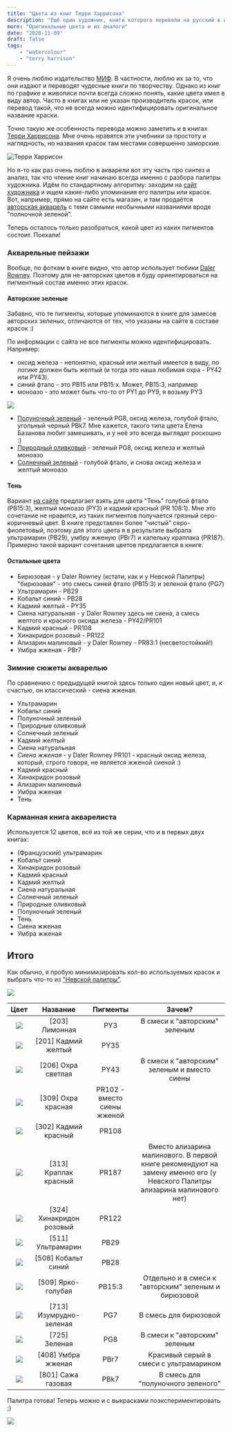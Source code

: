 ```yaml
---
title: "Цвета из книг Терри Харрисона"
description: "Ещё один художник, книги которого перевели на русский в издательстве МИФ. И снова не всегда понятно, какие цвета в книгах имеются в виду. Разбираемся!"
more: "Оригинальные цвета и их аналоги"
date: "2020-11-09"
draft: false
tags:
    - "watercolour"
    - "terry harrison"
---
```


Я очень люблю издательство [МИФ](https://www.mann-ivanov-ferber.ru/creativity-books/). В частности, люблю их за то,
что они издают и переводят чудесные книги по творчеству. Однако из книг по графике и
живописи почти всегда сложно понять, какие цвета имел в виду автор. Часто в книгах или не указан
производитель красок, или перевод такой, что не всегда можно идентифицировать оригинальное
название краски. 

Точно такую же особенность перевода можно заметить и в книгах [Терри Харрисона](https://www.mann-ivanov-ferber.ru/authors/terri-xarrison/).
Мне очень нравятся эти учебники за простоту и наглядность, но названия красок там местами совершенно заморские.

![Терри Харрисон](/img/terri.png)

Но я-то как раз очень люблю в акварели вот эту часть про синтез и анализ, так что 
чтение книг начинаю всегда именно с разбора палитры художника. Идём по стандартному алгоритму: заходим на [сайт художника](https://www.terryharrisonart.com/)
и ищем какие-либо упоминания его палитры или красок. Вот, например, прямо на сайте есть магазин,
и там продаётся [авторская акварель](https://www.terryharrisonart.com/Paints/Artist-Watercolours/default.aspx)
с теми самыми необычными названиями вроде "полночной зеленой".

Теперь осталось только разобраться, какой цвет из каких пигментов состоит. Поехали!

### Акварельные пейзажи

Вообще, по фоткам в книге видно, что автор использует тюбики [Daler Rowney](https://www.daler-rowney.com/artists-watercolour-paint-tubes/).
Поэтому для не-авторских цветов я буду ориентироваться на пигментный состав именно этих красок.

#### Авторские зеленые

Забавно, что те пигменты, которые упоминаются в книге для замесов авторских зеленых,
отличаются от тех, что указаны на сайте в составе красок :)

По информации с сайта не все пигменты можно идентифицировать. 
Например:
- оксид железа - непонятно, красный или желтый имеется в виду,
по логике должен быть желтый (и тогда это наша любимая охра - PY42 или PY43).
- синий фтало - это PB15 или PB15:x. Может, PB15:3, например
- моноазо - это может быть что-то от PY1 до PY9, я возьму PY3

![](https://www.terryharrisonart.com/product-images/Normal/05292c24-5c5f-4ef8-96f4-084cd32cd04d-1.jpg)

- [Полуночный зеленый](https://www.terryharrisonart.com/Paints/ARTISTS-WATERCOLOUR-Midnight-Green.aspx) - зеленый PG8, оксид железа, голубой фтало, угольный черный PBk7. Мне кажется, такого типа цвета Елена Базанова любит замешивать, и у неё это всегда выглядят роскошно :)
- [Природный оливковый](https://www.terryharrisonart.com/Paints/ARTISTS-WATERCOLOUR-Country-Olive.aspx) - зеленый PG8, оксид железа и желтый моноазо
- [Солнечный зеленый](https://www.terryharrisonart.com/Paints/ARTISTS-WATERCOLOUR-Sunlit-Green.aspx) - голубой фтало, и снова оксид железа и желтый моноазо

#### Тень

Вариант [на сайте](https://www.terryharrisonart.com/Paints/ARTISTS-WATERCOLOUR-Shadow.aspx) предлагает взять для цвета "Тень"
голубой фтало (PB15:3), желтый моноазо (PY3) и кадмий красный (PR 108:1). Мне это сочетание не нравится,
из таких пигментов получается грязный серо-коричневый цвет. В книге представлен более "чистый" серо-фиолетовый, поэтому
для этого цвета я в результате выбрала ультрамарин (PB29), умбру жженую (PBr7) и капельку краплака (PR187).
Примерно такой вариант сочетания цветов предлагается в книге.

#### Остальные цвета

- Бирюзовая - у Daler Rowney (кстати, как и у Невской Палитры) "бирюзовая" - это смесь синей фтало (PB15:3) и зеленой фтало (PG7)
- Ультрамарин - PB29
- Кобальт синий - PB28
- Кадмий желтый - PY35
- Сиена натуральная - у Daler Rowney здесь не сиена, а смесь желтого и красного оксида железа - PY42/PR101
- Кадмий красный - PR108
- Хинакридон розовый - PR122
- Ализарин малиновый - у Daler Rowney - PR83:1 (несветостойкий!)
- Умбра жженая - PBr7

### Зимние сюжеты акварелью

По сравнению с предыдущей книгой здесь только один новый цвет, и, к счастью, он классический - сиена жженая.

- Ультрамарин
- Кобальт синий
- Полуночный зеленый
- Природные оливковый
- Солнечный зеленый
- Кадмий желтый
- Сиена натуральная
- *Сиена жженая* - у Daler Rowney PR101 - красный оксид железа, который, строго говоря, не является жженой сиеной :)
- Кадмий красный
- Хинакридон розовый
- Ализарин малиновый
- Умбра жженая
- Тень


### Карманная книга акварелиста

Используется 12 цветов, всё из той же серии, что и в первых двух книгах:

- (Французский) ультрамарин
- Кобальт синий
- Хинакридон розовый
- Кадмий красный
- Кадмий желтый
- Сиена натуральная
- Солнечный зеленый
- Природные оливковый
- Полуночный зеленый
- Тень
- Сиена жженая
- Умбра жженая

## Итого

Как обычно, я пробую минимизировать кол-во используемых красок и выбрать что-то из ["Невской палитры"](https://www.nevskayapalitra.ru/upload/iblock/677/%D0%91%D0%9D-01.jpg).

![](/img/terri-paints.jpg)

| Цвет | Название | Пигменты | Зачем? |
| :--: |:--------:|:--------:|:------:|
| ![](/img/np/1901203.jpg#min200) | [203] Лимонная | PY3 | В смеси к "авторским" зеленым |
| ![](/img/np/1901201.jpg#min200) | [201] Кадмий желтый | PY35 | | 
| ![](/img/np/1901206.jpg#min200) | [206] Охра светлая | PY43 | В смеси к "авторским" зеленым и вместо сиены | 
| ![](/img/np/1901309.jpg#min200) | [309] Охра красная | PR102 - вместо сиены жженой |  
| ![](/img/np/1901302.jpg#min200) | [302] Кадмий красный | PR108 | |
| ![](/img/np/1901313.jpg#min200) | [313] Краплак красный | PR187 | Вместо ализарина малинового. В первой книге рекомендуют на замену именно его (у Невского Палитры ализарина малинового нет) | 
| ![](/img/np/1901324.png#min200) | [324] Хинакридон розовый | PR122 | |
| ![](/img/np/1901511.jpg#min200) | [511] Ультрамарин | PB29 | |
| ![](/img/np/1901508.jpg#min200) | [508] Кобальт синий | PB28 | |
| ![](/img/np/1901509.jpg#min200) | [509] Ярко-голубая |  PB15:3 | Отдельно и в смеси к "авторским" зеленым и бирюзовой |
| ![](/img/np/1901713.jpg#min200) | [713] Изумрудно-зеленая |  PG7 | В смесь для бирюзовой |
| ![](/img/np/1901725.jpg#min200) | [725] Зеленая | PG8 | В смеси к "авторским" зеленым |
| ![](/img/np/1901408.jpg#min200) | [408] Умбра жженая | PBr7 | Красивый серый в смеси с ультрамарином |
| ![](/img/np/1901801.jpg#min200) | [801] Сажа газовая | PBk7 | В смесь для "полуночного зеленого" |

Палитра готова! Теперь можно и с выкрасками поэкспериментировать ;)

![](/img/terri-chart.jpg)